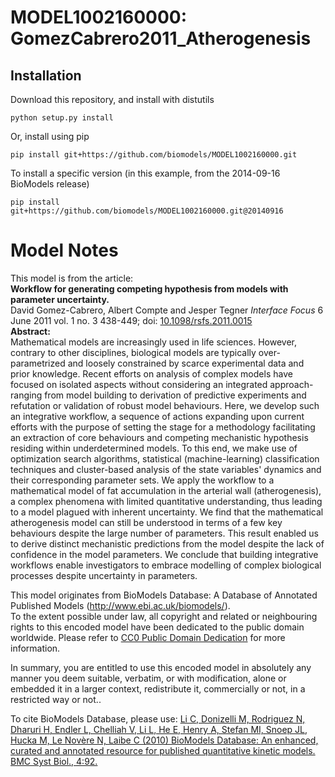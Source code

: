 # MODEL1002160000: GomezCabrero2011_Atherogenesis

## Installation

Download this repository, and install with distutils

`python setup.py install`

Or, install using pip

`pip install git+https://github.com/biomodels/MODEL1002160000.git`

To install a specific version (in this example, from the 2014-09-16 BioModels release)

`pip install git+https://github.com/biomodels/MODEL1002160000.git@20140916`


# Model Notes


This model is from the article:  
**Workflow for generating competing hypothesis from models with parameter uncertainty.**   
David Gomez-Cabrero, Albert Compte and Jesper Tegner _Interface Focus_ 6 June
2011 vol. 1 no. 3 438-449; doi:
[10.1098/rsfs.2011.0015](http://dx.doi.org/10.1098/rsfs.2011.0015)  
**Abstract:**   
Mathematical models are increasingly used in life sciences. However, contrary
to other disciplines, biological models are typically over-parametrized and
loosely constrained by scarce experimental data and prior knowledge. Recent
efforts on analysis of complex models have focused on isolated aspects without
considering an integrated approach-ranging from model building to derivation
of predictive experiments and refutation or validation of robust model
behaviours. Here, we develop such an integrative workflow, a sequence of
actions expanding upon current efforts with the purpose of setting the stage
for a methodology facilitating an extraction of core behaviours and competing
mechanistic hypothesis residing within underdetermined models. To this end, we
make use of optimization search algorithms, statistical (machine-learning)
classification techniques and cluster-based analysis of the state variables'
dynamics and their corresponding parameter sets. We apply the workflow to a
mathematical model of fat accumulation in the arterial wall (atherogenesis), a
complex phenomena with limited quantitative understanding, thus leading to a
model plagued with inherent uncertainty. We find that the mathematical
atherogenesis model can still be understood in terms of a few key behaviours
despite the large number of parameters. This result enabled us to derive
distinct mechanistic predictions from the model despite the lack of confidence
in the model parameters. We conclude that building integrative workflows
enable investigators to embrace modelling of complex biological processes
despite uncertainty in parameters.

This model originates from BioModels Database: A Database of Annotated
Published Models (http://www.ebi.ac.uk/biomodels/).  
To the extent possible under law, all copyright and related or neighbouring
rights to this encoded model have been dedicated to the public domain
worldwide. Please refer to [CC0 Public Domain
Dedication](http://creativecommons.org/publicdomain/zero/1.0/) for more
information.

In summary, you are entitled to use this encoded model in absolutely any
manner you deem suitable, verbatim, or with modification, alone or embedded it
in a larger context, redistribute it, commercially or not, in a restricted way
or not..  
  
To cite BioModels Database, please use: [Li C, Donizelli M, Rodriguez N,
Dharuri H, Endler L, Chelliah V, Li L, He E, Henry A, Stefan MI, Snoep JL,
Hucka M, Le Novère N, Laibe C (2010) BioModels Database: An enhanced, curated
and annotated resource for published quantitative kinetic models. BMC Syst
Biol., 4:92.](http://www.ncbi.nlm.nih.gov/pubmed/20587024)


